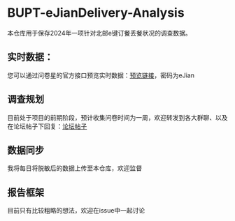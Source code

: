# BUPT-eJianDelivery-Analysis
本仓库用于保存2024年一项针对北邮e键订餐丢餐状况的调查数据。

## 实时数据：
您可以通过问卷星的官方接口预览实时数据：[预览链接](https://www.wjx.cn/wjx/activitystat/verifyreportpassword.aspx?viewtype=1&activity=291348205&type=1)，密码为eJian

## 调查规划
目前处于项目的前期阶段，预计收集问卷时间为一周，欢迎转发到各大群聊、以及在论坛帖子下回复：[论坛帖子](https://bbs.byr.cn/#!article/Houqin/93908)

## 数据同步
我将每日将脱敏后的数据上传至本仓库，欢迎监督

## 报告框架
目前只有比较粗略的想法，欢迎在issue中一起讨论
